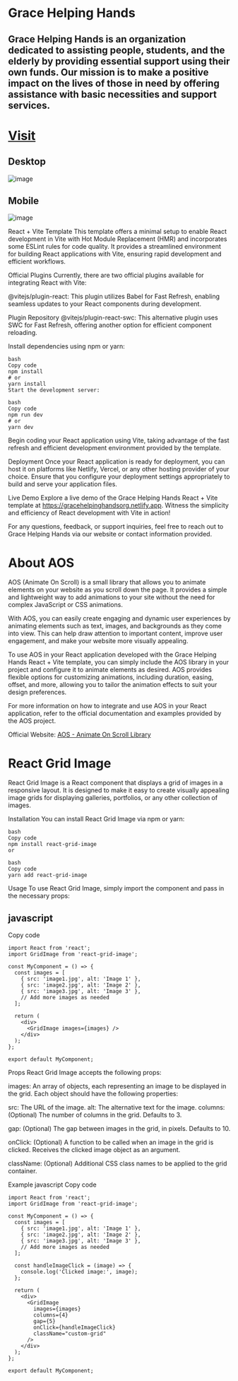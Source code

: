 # Grace Helping Hands
## Grace Helping Hands is an organization dedicated to assisting people, students, and the elderly by providing essential support using their own funds. Our mission is to make a positive impact on the lives of those in need by offering assistance with basic necessities and support services.
# [Visit](https://gracehelpinghandsorg.netlify.app)
## Desktop
![image](https://github.com/user-attachments/assets/be15c184-80ac-48ad-b343-e6eaf4316af8)
## Mobile
![image](https://github.com/user-attachments/assets/e692160b-895b-4fcb-850f-4721c49a087c)

React + Vite Template
This template offers a minimal setup to enable React development in Vite with Hot Module Replacement (HMR) and incorporates some ESLint rules for code quality. It provides a streamlined environment for building React applications with Vite, ensuring rapid development and efficient workflows.

Official Plugins
Currently, there are two official plugins available for integrating React with Vite:

@vitejs/plugin-react: This plugin utilizes Babel for Fast Refresh, enabling seamless updates to your React components during development.

Plugin Repository
@vitejs/plugin-react-swc: This alternative plugin uses SWC for Fast Refresh, offering another option for efficient component reloading.

Install dependencies using npm or yarn:
```
bash
Copy code
npm install
# or
yarn install
Start the development server:

bash
Copy code
npm run dev
# or
yarn dev
```
Begin coding your React application using Vite, taking advantage of the fast refresh and efficient development environment provided by the template.

Deployment
Once your React application is ready for deployment, you can host it on platforms like Netlify, Vercel, or any other hosting provider of your choice. Ensure that you configure your deployment settings appropriately to build and serve your application files.

Live Demo
Explore a live demo of the Grace Helping Hands React + Vite template at https://gracehelpinghandsorg.netlify.app. Witness the simplicity and efficiency of React development with Vite in action!

For any questions, feedback, or support inquiries, feel free to reach out to Grace Helping Hands via our website or contact information provided.

# About AOS

AOS (Animate On Scroll) is a small library that allows you to animate elements on your website as you scroll down the page. It provides a simple and lightweight way to add animations to your site without the need for complex JavaScript or CSS animations.

With AOS, you can easily create engaging and dynamic user experiences by animating elements such as text, images, and backgrounds as they come into view. This can help draw attention to important content, improve user engagement, and make your website more visually appealing.

To use AOS in your React application developed with the Grace Helping Hands React + Vite template, you can simply include the AOS library in your project and configure it to animate elements as desired. AOS provides flexible options for customizing animations, including duration, easing, offset, and more, allowing you to tailor the animation effects to suit your design preferences.

For more information on how to integrate and use AOS in your React application, refer to the official documentation and examples provided by the AOS project.

Official Website: [AOS - Animate On Scroll Library](https://michalsnik.github.io/aos/)

# React Grid Image
React Grid Image is a React component that displays a grid of images in a responsive layout. It is designed to make it easy to create visually appealing image grids for displaying galleries, portfolios, or any other collection of images.

Installation
You can install React Grid Image via npm or yarn:
```
bash
Copy code
npm install react-grid-image
or

bash
Copy code
yarn add react-grid-image
```
Usage
To use React Grid Image, simply import the component and pass in the necessary props:

## javascript
Copy code
```
import React from 'react';
import GridImage from 'react-grid-image';

const MyComponent = () => {
  const images = [
    { src: 'image1.jpg', alt: 'Image 1' },
    { src: 'image2.jpg', alt: 'Image 2' },
    { src: 'image3.jpg', alt: 'Image 3' },
    // Add more images as needed
  ];

  return (
    <div>
      <GridImage images={images} />
    </div>
  );
};

export default MyComponent;
```
Props
React Grid Image accepts the following props:

images: An array of objects, each representing an image to be displayed in the grid. Each object should have the following properties:

src: The URL of the image.
alt: The alternative text for the image.
columns: (Optional) The number of columns in the grid. Defaults to 3.

gap: (Optional) The gap between images in the grid, in pixels. Defaults to 10.

onClick: (Optional) A function to be called when an image in the grid is clicked. Receives the clicked image object as an argument.

className: (Optional) Additional CSS class names to be applied to the grid container.

Example
javascript
Copy code
```
import React from 'react';
import GridImage from 'react-grid-image';

const MyComponent = () => {
  const images = [
    { src: 'image1.jpg', alt: 'Image 1' },
    { src: 'image2.jpg', alt: 'Image 2' },
    { src: 'image3.jpg', alt: 'Image 3' },
    // Add more images as needed
  ];

  const handleImageClick = (image) => {
    console.log('Clicked image:', image);
  };

  return (
    <div>
      <GridImage
        images={images}
        columns={4}
        gap={5}
        onClick={handleImageClick}
        className="custom-grid"
      />
    </div>
  );
};

export default MyComponent;
```
